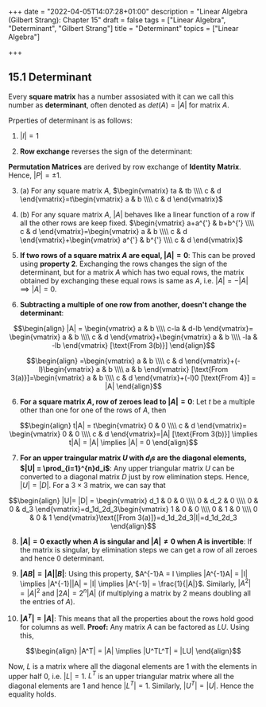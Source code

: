 +++
date = "2022-04-05T14:07:28+01:00"
description = "Linear Algebra (Gilbert Strang): Chapter 15"
draft = false
tags = ["Linear Algebra", "Determinant", "Gilbert Strang"]
title = "Determinant"
topics = ["Linear Algebra"]

+++


## 15.1 Determinant

Every <b>square matrix</b> has a number assosiated with it can we call this number as <b>determinant</b>, often denoted as $det(A) = |A|$ for matrix $A$.

Prperties of determinant is as follows:

1. $|I|=1$


2. <b>Row exchange</b> reverses the sign of the determinant:

<b>Permutation Matrices</b> are derived by row exchange of <b>Identity Matrix</b>. Hence, $|P|= \pm1$.


3. (a)  For any square matrix $A$, $\begin{vmatrix}
ta & tb \\\\
c & d
\end{vmatrix}=t\begin{vmatrix}
a & b \\\\
c & d
\end{vmatrix}$


3. (b)  For any square matrix $A$, $|A|$ behaves like a linear function of a row if all the other rows are keep fixed. $\begin{vmatrix}
a+a^{'} & b+b^{'} \\\\
c & d
\end{vmatrix}=\begin{vmatrix}
a & b \\\\
c & d
\end{vmatrix}+\begin{vmatrix}
a^{'} & b^{'} \\\\
c & d
\end{vmatrix}$


4. <b>If two rows of a square matrix $A$ are equal, $|A| = 0$</b>: This can be proved using <b>property 2</b>. Exchanging the rows changes the sign of the determinant, but for a matrix $A$ which has two equal rows, the matrix obtained by exchanging these equal rows is same as $A$, i.e. $|A| = -|A| \implies |A|=0$.


5. <b>Subtracting a multiple of one row from another,  doesn't change the determinant</b>: 

$$\begin{align}
|A| = \begin{vmatrix}
    a & b \\\\
    c-la & d-lb
\end{vmatrix}=
\begin{vmatrix}
    a & b \\\\
    c & d
\end{vmatrix}+\begin{vmatrix}
    a & b \\\\
    -la & -lb
\end{vmatrix} [\text{From 3(b)}]
\end{align}$$

$$\begin{align}
=\begin{vmatrix}
    a & b \\\\
    c & d
\end{vmatrix}+(-l)\begin{vmatrix}
    a & b \\\\
    a & b
\end{vmatrix} [\text{From 3(a)}]=\begin{vmatrix}
    a & b \\\\
    c & d
\end{vmatrix}+(-l)0 [\text{From 4}] = |A|
\end{align}$$


6. <b>For a square matrix $A$, row of zeroes lead to $|A|=0$</b>: Let $t$ be a multiple other than one for one of the rows of $A$, then

$$\begin{align}
t|A| = t\begin{vmatrix}
    0 & 0 \\\\
    c & d
\end{vmatrix}=
\begin{vmatrix}
    0 & 0 \\\\
    c & d
\end{vmatrix}=|A| [\text{From 3(b)}] 
\implies t|A| = |A| \implies |A| = 0
\end{align}$$


7. <b>For an upper traingular matrix $U$ with $d_is$ are the diagonal elements, $|U| = \prod_{i=1}^{n}d_i$</b>: Any upper triangular matrix $U$ can be converted to a diagonal matrix $D$ just by row elimination steps. Hence, $|U| = |D|$. For a $3 \times 3$ matrix, we can say that

$$\begin{align}
|U|= |D| = \begin{vmatrix}
    d_1 & 0 & 0 \\\\
    0 & d_2 & 0 \\\\
    0 & 0 & d_3
\end{vmatrix}=d_1d_2d_3\begin{vmatrix}
    1 & 0 & 0 \\\\
    0 & 1 & 0 \\\\
    0 & 0 & 1
\end{vmatrix}\text{[From 3(a)]}=d_1d_2d_3|I|=d_1d_2d_3
\end{align}$$

8. <b>$|A|=0$ exactly when $A$ is singular and $|A| \neq 0$ when $A$ is invertible</b>: If the matrix is singular, by elimination steps we can get a row of all zeroes and hence $0$ determinant.


9. <b>$|AB| = |A||B|$</b>: Using this property, $A^{-1}A = I \implies |A^{-1}A| = |I| \implies |A^{-1}||A| = |I| \implies |A^{-1}| = \frac{1}{|A|}$. Similarly, $|A^2| = |A|^2$ and $|2A| = 2^n|A|$ (if multiplying a matrix by 2 means doubling all the entries of $A$).


10. <b>$|A^T| = |A|$</b>: This means that all the properties about the rows hold good for columns as well. <b>Proof:</b> Any matrix $A$ can be factored as $LU$. Using this,

$$\begin{align}
|A^T| = |A| \implies |U^TL^T| = |LU|
\end{align}$$

Now, $L$ is a matrix where all the diagonal elements are $1$ with the elements in upper half $0$, i.e. $|L| = 1$. $L^T$ is an upper triangular matrix where all the diagonal elements are $1$ and hence $|L^T| = 1$. Similarly, $|U^T| = |U|$. Hence the equality holds.
